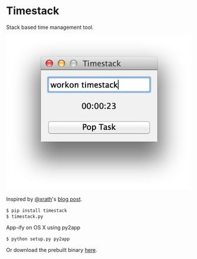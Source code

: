 Timestack
=========

Stack based time management tool.

![Screenshot](screenshot.png)

Inspired by [@xrath](https://twitter.com/xrath)'s [blog post](http://xrath.com/2012/05/time-management-based-on-stack/).

    $ pip install timestack
    $ timestack.py

App-ify on OS X using py2app

    $ python setup.py py2app

Or download the prebuilt binary [here](https://github.com/limeburst/timestack/releases).
